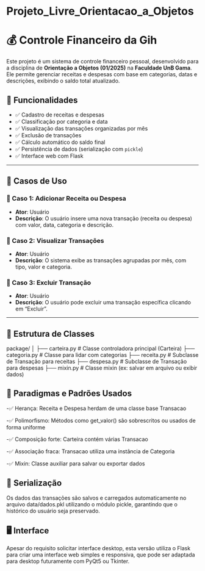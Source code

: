 # Projeto_Livre_Orientacao_a_Objetos
# 💰 Controle Financeiro da Gih

Este projeto é um sistema de controle financeiro pessoal, desenvolvido para a disciplina de **Orientação a Objetos (01/2025)** na **Faculdade UnB Gama**. Ele permite gerenciar receitas e despesas com base em categorias, datas e descrições, exibindo o saldo total atualizado.

## 🚀 Funcionalidades

- ✅ Cadastro de receitas e despesas
- ✅ Classificação por categoria e data
- ✅ Visualização das transações organizadas por mês
- ✅ Exclusão de transações
- ✅ Cálculo automático do saldo final
- ✅ Persistência de dados (serialização com `pickle`)
- ✅ Interface web com Flask

---

## 🧠 Casos de Uso

### 📌 Caso 1: Adicionar Receita ou Despesa
- **Ator**: Usuário
- **Descrição**: O usuário insere uma nova transação (receita ou despesa) com valor, data, categoria e descrição.

### 📌 Caso 2: Visualizar Transações
- **Ator**: Usuário
- **Descrição**: O sistema exibe as transações agrupadas por mês, com tipo, valor e categoria.

### 📌 Caso 3: Excluir Transação
- **Ator**: Usuário
- **Descrição**: O usuário pode excluir uma transação específica clicando em “Excluir”.

---

## 🧱 Estrutura de Classes

package/
│
├── carteira.py      # Classe controladora principal (Carteira)
├── categoria.py     # Classe para lidar com categorias
├── receita.py       # Subclasse de Transação para receitas
├── despesa.py       # Subclasse de Transação para despesas
├── mixin.py         # Classe mixin (ex: salvar em arquivo ou exibir dados)

## 🔄 Paradigmas e Padrões Usados
-✅ Herança: Receita e Despesa herdam de uma classe base Transacao

-✅ Polimorfismo: Métodos como get_valor() são sobrescritos ou usados de forma uniforme

-✅ Composição forte: Carteira contém várias Transacao

-✅ Associação fraca: Transacao utiliza uma instância de Categoria

-✅ Mixin: Classe auxiliar para salvar ou exportar dados

## 💾 Serialização
Os dados das transações são salvos e carregados automaticamente no arquivo data/dados.pkl utilizando o módulo pickle, garantindo que o histórico do usuário seja preservado.

## 🖥️ Interface
Apesar do requisito solicitar interface desktop, esta versão utiliza o Flask para criar uma interface web simples e responsiva, que pode ser adaptada para desktop futuramente com PyQt5 ou Tkinter.
